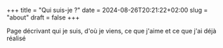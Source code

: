 +++
title = "Qui suis-je ?"
date = 2024-08-26T20:21:22+02:00
slug = "about"
draft = false
+++

Page décrivant qui je suis, d'où je viens, ce que j'aime et ce que j'ai déjà réalisé